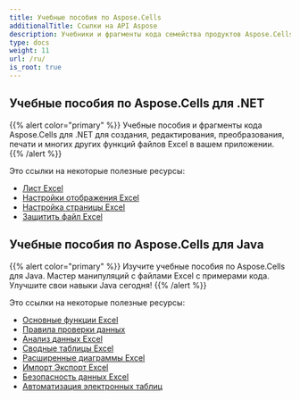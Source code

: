 ```yaml
---
title: Учебные пособия по Aspose.Cells
additionalTitle: Ссылки на API Aspose
description: Учебники и фрагменты кода семейства продуктов Aspose.Cells. Он включает в себя базовые и дополнительные руководства по использованию Aspose.Cells.
type: docs
weight: 11
url: /ru/
is_root: true
---
```


## Учебные пособия по Aspose.Cells для .NET
{{% alert color="primary" %}}
Учебные пособия и фрагменты кода Aspose.Cells для .NET для создания, редактирования, преобразования, печати и многих других функций файлов Excel в вашем приложении. 
{{% /alert %}}

Это ссылки на некоторые полезные ресурсы:
 
- [Лист Excel](./net/excel-worksheet-csharp-tutorials/)
- [Настройки отображения Excel](./net/excel-display-settings-csharp-tutorials)
- [Настройка страницы Excel](./net/excel-page-setup)
- [Защитить файл Excel](./net/protect-excel-file/)

## Учебные пособия по Aspose.Cells для Java
{{% alert color="primary" %}}
Изучите учебные пособия по Aspose.Cells для Java. Мастер манипуляций с файлами Excel с примерами кода. Улучшите свои навыки Java сегодня!
{{% /alert %}}

Это ссылки на некоторые полезные ресурсы:
- [Основные функции Excel](./java/basic-excel-functions/)
- [Правила проверки данных](./java/data-validation-rules/)
- [Анализ данных Excel](./java/excel-data-analysis/)
- [Сводные таблицы Excel](./java/excel-pivot-tables/)
- [Расширенные диаграммы Excel](./java/advanced-excel-charts/)
- [Импорт Экспорт Excel](./java/excel-import-export/)
- [Безопасность данных Excel](./java/excel-data-security/)
- [Автоматизация электронных таблиц](./java/spreadsheet-automation/)